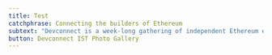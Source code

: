 ```yaml
---
title: Test
catchphrase: Connecting the builders of Ethereum
subtext: "Devconnect is a week-long gathering of independent Ethereum events to learn, share, and\_make progress together.\n"
button: Devconnect IST Photo Gallery
---
```



